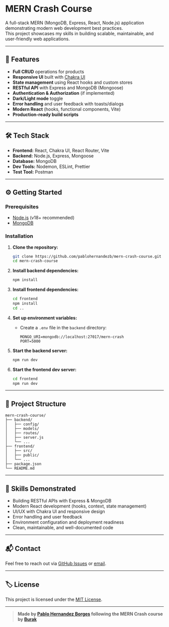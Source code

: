 # MERN Crash Course

A full-stack MERN (MongoDB, Express, React, Node.js) application demonstrating modern web development best practices.  
This project showcases my skills in building scalable, maintainable, and user-friendly web applications.

---

## 🚀 Features

- **Full CRUD** operations for products
- **Responsive UI** built with [Chakra UI](https://chakra-ui.com/)
- **State management** using React hooks and custom stores
- **RESTful API** with Express and MongoDB (Mongoose)
- **Authentication & Authorization** (if implemented)
- **Dark/Light mode** toggle
- **Error handling** and user feedback with toasts/dialogs
- **Modern React** (hooks, functional components, Vite)
- **Production-ready build scripts**

---

## 🛠️ Tech Stack

- **Frontend:** React, Chakra UI, React Router, Vite
- **Backend:** Node.js, Express, Mongoose
- **Database:** MongoDB
- **Dev Tools:** Nodemon, ESLint, Prettier
- **Test Tool:** Postman

---

## ⚙️ Getting Started

### Prerequisites

- [Node.js](https://nodejs.org/) (v18+ recommended)
- [MongoDB](https://www.mongodb.com/try/download/community)

### Installation

1. **Clone the repository:**
   ```sh
   git clone https://github.com/pablohernandezb/mern-crash-course.git
   cd mern-crash-course
   ```

2. **Install backend dependencies:**
   ```sh
   npm install
   ```

3. **Install frontend dependencies:**
   ```sh
   cd frontend
   npm install
   cd ..
   ```

4. **Set up environment variables:**
   - Create a `.env` file in the `backend` directory:
     ```
     MONGO_URI=mongodb://localhost:27017/mern-crash
     PORT=5000
     ```

5. **Start the backend server:**
   ```sh
   npm run dev
   ```

6. **Start the frontend dev server:**
   ```sh
   cd frontend
   npm run dev
   ```

---

## 🧩 Project Structure

```
mern-crash-course/
├── backend/
│   ├── config/
│   ├── models/
│   ├── routes/
│   ├── server.js
│   └── ...
├── frontend/
│   ├── src/
│   ├── public/
│   └── ...
├── package.json
└── README.md
```

---

## 📝 Skills Demonstrated

- Building RESTful APIs with Express & MongoDB
- Modern React development (hooks, context, state management)
- UI/UX with Chakra UI and responsive design
- Error handling and user feedback
- Environment configuration and deployment readiness
- Clean, maintainable, and well-documented code

---

## 📬 Contact

Feel free to reach out via [GitHub Issues](https://github.com/yourusername/mern-crash-course/issues) or [email](mailto:hi@pablohernandezb.dev).

---

## 🏷️ License

This project is licensed under the [MIT License](LICENSE).

---

> **Made by [Pablo Hernandez Borges](https://github.com/pablohernandezb) following the MERN Crash course by [Burak]([https://github.com/pablohernandezb](https://github.com/burakorkmez))**
